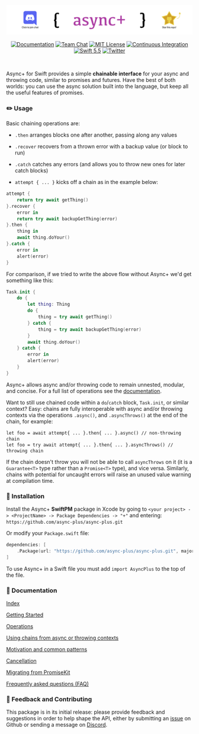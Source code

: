 <a href="https://discord.gg/vaAhGvvHpW">![async+](Documentation/images/github-heading.png)</a>

<p align="center">
  <a href="https://github.com/async-plus/async-plus/blob/main/Documentation/index.md"><img src="https://img.shields.io/badge/read%20the-docs-blue" alt="Documentation"></a>
  <a href="https://discord.gg/vaAhGvvHpW"><img src="https://img.shields.io/discord/946863161460547684.svg" alt="Team Chat"></a>
  <a href="LICENSE"><img src="https://img.shields.io/badge/license-MIT-brightgreen.svg" alt="MIT License"></a>
  <a href="https://github.com/async-plus/async-plus/actions"><img src="https://github.com/async-plus/async-plus/workflows/test/badge.svg" alt="Continuous Integration"></a>
  <a href="https://swift.org"><img src="https://img.shields.io/badge/swift-5.5-brightgreen.svg" alt="Swift 5.5"></a>
  <a href="https://twitter.com/async_plus"><img src="https://img.shields.io/badge/twitter-async__plus-5AA9E7.svg" alt="Twitter"></a>
</p>
<br>

Async+ for Swift provides a simple **chainable interface** for your async and throwing code, similar to promises and futures.  Have the best of both worlds: you can use the async solution built into the language, but keep all the useful features of promises.

### ✏️  Usage

Basic chaining operations are:

* `.then` arranges blocks one after another, passing along any values

* `.recover` recovers from a thrown error with a backup value (or block to run)
* `.catch` catches any errors (and allows you to throw new ones for later catch blocks)
* `attempt { ... }` kicks off a chain as in the example below:

```swift
attempt {
    return try await getThing()
}.recover {
    error in
    return try await backupGetThing(error)
}.then {
    thing in
    await thing.doYour()
}.catch {
    error in
    alert(error)
}
```

For comparison, if we tried to write the above flow without Async+ we'd get something like this:


  ```swift
  Task.init {
      do {
          let thing: Thing
          do {
              thing = try await getThing()
          } catch {
              thing = try await backupGetThing(error)
          }
          await thing.doYour()
      } catch {
          error in
          alert(error)
      }
  }
  ```

Async+ allows async and/or throwing code to remain unnested, modular, and concise.  For a full list of operations see the [documentation](Documentation/index.md).

Want to still use chained code within a `do`/`catch` block, `Task.init`, or similar context? Easy: chains are fully interoperable with async and/or throwing contexts via the operations `.async()`, and `.asyncThrows()` at the end of the chain, for example:

```
let foo = await attempt{ ... }.then{ ... }.async() // non-throwing chain
let foo = try await attempt{ ... }.then{ ... }.asyncThrows() // throwing chain
```
If the chain doesn't throw you will not be able to call `asyncThrows` on it (it is a `Guarantee<T>` type rather than a `Promise<T>` type), and vice versa.  Similarly, chains with potential for uncaught errors will raise an unused value warning at compilation time.

### 💾  Installation

Install the Async+ **SwiftPM** package in Xcode by going to `<your project> -> <ProjectName> -> Package Dependencies -> "+"` and entering: `https://github.com/async-plus/async-plus.git`

Or modify your `Package.swift` file:

```swift
dependencies: [
    .Package(url: "https://github.com/async-plus/async-plus.git", majorVersion: 0, minor: 1),
] 
```

To use Async+ in a Swift file you must add `import AsyncPlus` to the top of the file.

###  📘  Documentation

[Index](Documentation/index.md)

[Getting Started](Documentation/getting-started.md)

[Operations](Documentation/operations.md)

[Using chains from async or throwing contexts](Documentation/async-or-throwing-contexts.md)

[Motivation and common patterns](Documentation/motivation-and-common-patterns.md)

[Cancellation](Documentation/cancellation.md)

[Migrating from PromiseKit](Documentation/migrating-from-promisekit.md)

[Frequently asked questions (FAQ)](Documentation/faq.md)

### 🚀  Feedback and Contributing

This package is in its initial release: please provide feedback and suggestions in order to help shape the API, either by submitting an [issue](https://github.com/async-plus/async-plus/issues/new) on Github or sending a message on [Discord](https://discord.gg/vaAhGvvHpW). 

